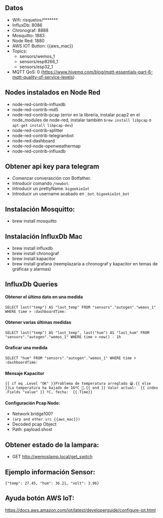 
## Datos
- Wifi: risquetos/*******
- InfluxDb: 8086
- Chronograf: 8888
- Mosquitto: 1883
- Node Red: 1880
- AWS IOT Button: {{aws_mac}}
- Topics:
  - sensors/wemos_1
  - sensors/esp8266_1
  - sensors/esp32_1
- MQTT QoS: 0 (https://www.hivemq.com/blog/mqtt-essentials-part-6-mqtt-quality-of-service-levels)

## Nodes instalados en Node Red
- node-red-contrib-influxdb
- node-red-contrib-md5
- node-red-contrib-pcap (error en la librería, instalar pcap2 en el node_modules de node-red, instalar también ```brew install libpcap``` o ```apt-get install libpcap-dev```)
- node-red-contrib-splitter
- node-red-contrib-telegrambot
- node-red-dashboard
- node-red-node-openweathermap
- node-red-contrib-influxdb

## Obtener api key para telegram
- Comenzar converasción con Botfather.
- Introducir comando ```/newbot```.
- Introducir un prettyName. ```bigeekieIot```
- Introducir un username acabado en ```_bot```. ```bigeekieIot_bot```

## Instalación Mosquitto:
- brew install mosquitto

## Instalación InfluxDb Mac
- brew install influxdb
- brew install chronograf
- brew install kapacitor
- brew install grafana (reemplazaría a chronograf y kapacitor en temas de gráficas y alarmas)

## InfluxDb Queries
#### Obtener el último dato en una medida
```SELECT last("temp") AS "last_temp" FROM "sensors"."autogen"."wemos_1" WHERE time > :dashboardTime:```

#### Obtener varias últimas medidas
```SELECT last("temp") AS "last_temp", last("hum") AS "last_hum" FROM "sensors"."autogen"."wemos_1" WHERE time > now() - 1h```

#### Graficar una medida
```SELECT "hum" FROM "sensors"."autogen"."wemos_1" WHERE time > :dashboardTime:```


#### Mensaje Kapacitor
```{{ if eq .Level "OK" }}Problema de temperatura arreglado 😀.{{ else }}La temperatura ha bajado de 16ºC 💩.{{ end }} Valor actual:  {{ index .Fields "value" }} ºC, fecha:  {{.Time}}```


#### Configuración Pcap Node:
- Network bridge100?
- ```(arp and ether src {{aws_mac}})```
- Decoded pcap Object
- Path: payload.shost


## Obtener estado de la lampara:
- GET http://wemoslamp.local/get_switch

## Ejemplo información Sensor:
```{"temp": 27.45, "hum": 36.21, "volt": 3.96}```

## Ayuda botón AWS IoT:
https://docs.aws.amazon.com/iot/latest/developerguide/configure-iot.html
